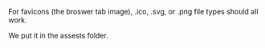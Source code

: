 For favicons (the broswer tab image), .ico, .svg, or .png file types should all work. 

We put it in the assests folder.